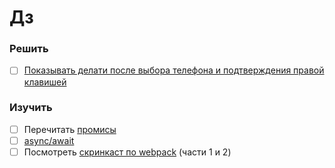 # Дз

### Решить

- [ ] [Показывать делати после выбора телефона и подтверждения правой клавишей](http://plnkr.co/edit/02HNzZWkfUFsuuubh1LQ?p=catalogue)

### Изучить

- [ ] Перечитать [промисы](https://learn.javascript.ru/promise#tsepochki-promisov)
- [ ] [async/await](http://javascript.info/async)
- [ ] Посмотреть [скринкаст по webpack](https://learn.javascript.ru/screencast/webpack) (части 1 и 2)